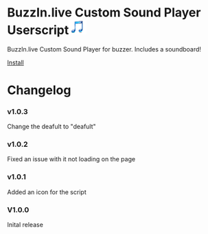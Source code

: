 # BuzzIn.live Custom Sound Player Userscript<img src='https://raw.githubusercontent.com/WilsontheWolf/BuzzIn.live-Custom-Sound-Player-Userscript/master/image.png' width="42"></img>
BuzzIn.live Custom Sound Player for buzzer. Includes a soundboard!

<a href="https://github.com/WilsontheWolf/BuzzIn.live-Custom-Sound-Player-Userscript/raw/master/sound.user.js">Install</a>
# Changelog
### v1.0.3
Change the deafult to "deafult"
### v1.0.2
Fixed an issue with it not loading on the page
### v1.0.1
Added an icon for the script
### V1.0.0
Inital release 
